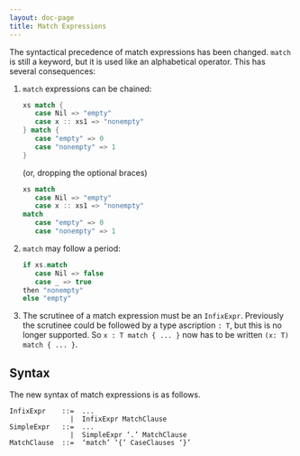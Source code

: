 ```yaml
---
layout: doc-page
title: Match Expressions
---
```


The syntactical precedence of match expressions has been changed.
`match` is still a keyword, but it is used like an alphabetical operator. This has several consequences:

 1. `match` expressions can be chained:

    ```scala
    xs match {
       case Nil => "empty"
       case x :: xs1 => "nonempty"
    } match {
       case "empty" => 0
       case "nonempty" => 1
    }
    ```

    (or, dropping the optional braces)

    ```scala
    xs match
       case Nil => "empty"
       case x :: xs1 => "nonempty"
    match
       case "empty" => 0
       case "nonempty" => 1
    ```

 2. `match` may follow a period:

     ```scala
     if xs.match
        case Nil => false
        case _ => true
     then "nonempty"
     else "empty"
     ```

 3. The scrutinee of a match expression must be an `InfixExpr`. Previously the scrutinee could be followed by a type ascription `: T`, but this is no longer supported. So `x : T match { ... }` now has to be
 written `(x: T) match { ... }`.

## Syntax

The new syntax of match expressions is as follows.
```
InfixExpr    ::=  ...
               |  InfixExpr MatchClause
SimpleExpr   ::=  ...
               |  SimpleExpr ‘.’ MatchClause
MatchClause  ::=  ‘match’ ‘{’ CaseClauses ‘}’
```
